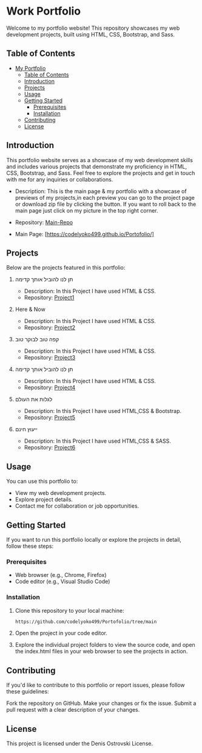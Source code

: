 # Work Portfolio

Welcome to my portfolio website! This repository showcases my web development projects, built using HTML, CSS, Bootstrap, and Sass.

## Table of Contents

- [My Portfolio](#Work-portfolio)
  - [Table of Contents](#table-of-contents)
  - [Introduction](#introduction)
  - [Projects](#projects)
  - [Usage](#usage)
  - [Getting Started](#getting-started)
    - [Prerequisites](#prerequisites)
    - [Installation](#installation)
  - [Contributing](#contributing)
  - [License](#license)

## Introduction

This portfolio website serves as a showcase of my web development skills and includes various projects that demonstrate my proficiency in HTML, CSS, Bootstrap, and Sass. Feel free to explore the projects and get in touch with me for any inquiries or collaborations.

   - Description: This is the main page & my portfolio with a showcase of previews of my projects,in each preview you can go to the project page or download zip file by clicking the button.
    If you want to roll back to the main page just click on my picture in the top right corner.

   - Repository: [Main-Repo](https://github.com/codelyoko499/Portofolio)
   - Main Page: [https://codelyoko499.github.io/Portofolio/]

## Projects

Below are the projects featured in this portfolio:
1. תן לנו להוביל אותך קדימה
   - Description: In this Project I have used HTML & CSS.
   - Repository: [Project1](https://github.com/codelyoko499/Portofolio/tree/main/projects/Project1)

2. Here & Now

   - Description: In this Project I have used HTML & CSS.
   - Repository: [Project2](https://github.com/codelyoko499/Portofolio/tree/main/projects/Project2)
3. קפה טוב לבוקר טוב

   - Description: In this Project I have used HTML & CSS.
   - Repository: [Project3](https://github.com/codelyoko499/Portofolio/tree/main/projects/Project3)
4. תן לנו להוביל אותך קדימה

   - Description: In this Project I have used HTML & CSS.
   - Repository: [Project4](https://github.com/codelyoko499/Portofolio/tree/main/projects/Project4)
5. לגלות את העולם

   - Description: In this Project I have used HTML,CSS & Bootstrap.
   - Repository: [Project5](https://github.com/codelyoko499/Portofolio/tree/main/projects/Project5)
6. ייעוץ חינם

   - Description: In this Project I have used HTML,CSS & SASS.
   - Repository: [Project6](https://github.com/codelyoko499/Portofolio/tree/main/projects/Project6)



## Usage

You can use this portfolio to:

- View my web development projects.
- Explore project details.
- Contact me for collaboration or job opportunities.

## Getting Started

If you want to run this portfolio locally or explore the projects in detail, follow these steps:

### Prerequisites

- Web browser (e.g., Chrome, Firefox)
- Code editor (e.g., Visual Studio Code)

### Installation

1. Clone this repository to your local machine:

   ```bash
   https://github.com/codelyoko499/Portofolio/tree/main

2. Open the project in your code editor.

3. Explore the individual project folders to view the source code, and open the index.html files in your web browser to see the projects in action.

## Contributing
If you'd like to contribute to this portfolio or report issues, please follow these guidelines:

Fork the repository on GitHub.
Make your changes or fix the issue.
Submit a pull request with a clear description of your changes.

## License
This project is licensed under the Denis Ostrovski License. 
